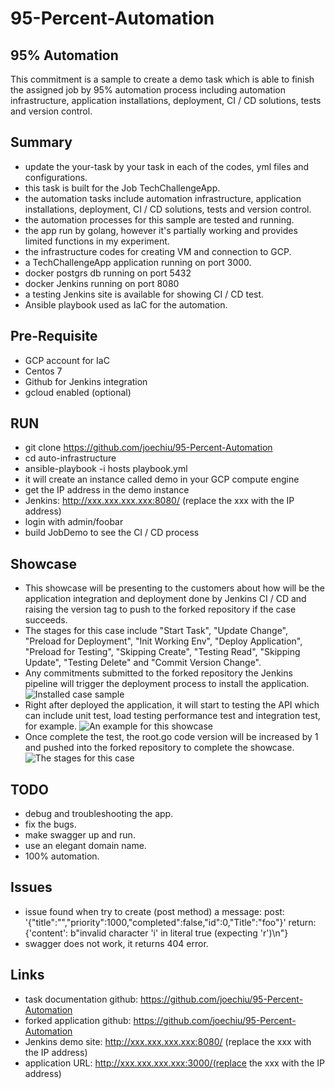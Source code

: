 # 95-Percent-Automation 
## 95% Automation
This commitment is a sample to create a demo task which is able to finish the assigned job by 95% automation process including automation infrastructure, application installations, deployment, CI / CD solutions, tests and version control.

## Summary
- update the your-task by your task in each of the codes, yml files and configurations.
- this task is built for the Job TechChallengeApp.
- the automation tasks include automation infrastructure, application installations, deployment, CI / CD solutions, tests and version control.
- the automation processes for this sample are tested and running.
- the app run by golang, however it's partially working and provides limited functions in my experiment.
- the infrastructure codes for creating VM and connection to GCP.
- a TechChallengeApp application running on port 3000.
- docker postgrs db running on port 5432
- docker Jenkins running on port 8080
- a testing Jenkins site is available for showing CI / CD test.
- Ansible playbook used as IaC for the automation.

## Pre-Requisite
- GCP account for IaC
- Centos 7
- Github for Jenkins integration
- gcloud enabled (optional)

## RUN
- git clone https://github.com/joechiu/95-Percent-Automation
- cd auto-infrastructure
- ansible-playbook -i hosts playbook.yml
- it will create an instance called demo in your GCP compute engine
- get the IP address in the demo instance
- Jenkins: http://xxx.xxx.xxx.xxx:8080/ (replace the xxx with the IP address)
- login with admin/foobar
- build JobDemo to see the CI / CD process

## Showcase
- This showcase will be presenting to the customers about how will be the application integration and deployment done by Jenkins CI / CD and raising the version tag to push to the forked repository if the case succeeds.
- The stages for this case include "Start Task", "Update Change", "Preload for Deployment", "Init Working Env", "Deploy Application", "Preload for Testing", "Skipping Create", "Testing Read", "Skipping Update", "Testing Delete" and "Commit Version Change".
- Any commitments submitted to the forked repository the Jenkins pipeline will trigger the deployment process to install the application.
![Installed case sample](https://github.com/joechiu/95-Percent-Automation/blob/main/images/app-dump.PNG?raw=true)
- Right after deployed the application, it will start to testing the API which can include unit test, load testing performance test and integration test, for example. 
![An example for this showcase](https://github.com/joechiu/95-Percent-Automation/blob/main/images/jenkins-demo-app-dump.PNG?raw=true)
- Once complete the test, the root.go code version will be increased by 1 and pushed into the forked repository to complete the showcase.
![The stages for this case](https://github.com/joechiu/95-Percent-Automation/blob/main/images/jenkins-demo.PNG?raw=true)

## TODO
- debug and troubleshooting the app.
- fix the bugs.
- make swagger up and run.
- use an elegant domain name.
- 100% automation.

## Issues
- issue found when try to create (post method) a message:
  post: '{"title":"","priority":1000,"completed":false,"id":0,"Title":"foo"}'
  return: {'content': b"invalid character 'i' in literal true (expecting 'r')\n"}
- swagger does not work, it returns 404 error.

## Links
- task documentation github:  https://github.com/joechiu/95-Percent-Automation
- forked application github: https://github.com/joechiu/95-Percent-Automation
- Jenkins demo site: http://xxx.xxx.xxx.xxx:8080/ (replace the xxx with the IP address)
- application URL: http://xxx.xxx.xxx.xxx:3000/(replace the xxx with the IP address) 
